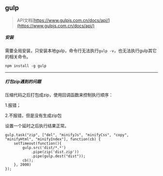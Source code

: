## gulp

> API文档[https://www.gulpjs.com.cn/docs/api/](https://www.gulpjs.com.cn/docs/api/)

##### 安装

需要全局安装，只安装本地gulp，命令行无法执行`gulp -v`，也无法执行gulp其它的相关命令。

```
npm install -g gulp
```

----

##### 打包zip遇到的问题

压缩代码之后打包成zip，使用回调函数来控制执行顺序：

1.报错；

2.不报错，但是没有生成zip包

设置一个延时之后执行结果正常。

```
gulp.task("zip", ["del", "minifyJs", "minifyCss", "copy", "minifyHtml", "minifyIndex"], function(cb) {
	setTimeout(function(){
		gulp.src('dist/*.*')
			.pipe(zip('dist.zip'))
			.pipe(gulp.dest("dist"));
		cb();
	}, 2000)
});
```